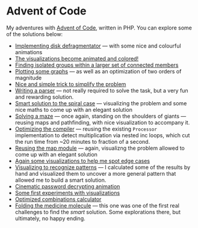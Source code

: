 # Advent of Code

My adventures with [Advent of Code](https://adventofcode.com/), written in PHP. You can
explore some of the solutions below:

* [Implementing disk defragmentator](src/Solutions/Y2017/D14/Readme.md) — with some nice and colourful animations
* [The visualizations become animated and colored!](src/Solutions/Y2017/D13/Readme.md)
* [Finding isolated groups within a larger set of connected members](src/Solutions/Y2017/D12/Readme.md)
* [Plotting some graphs](src/Solutions/Y2017/D11/Readme.md) — as well as an optimization
  of two orders of magnitude
* [Nice and simple trick to simplify the problem](src/Solutions/Y2017/D10/Readme.md)
* [Writing a parser](src/Solutions/Y2017/D09/Readme.md) — not really required to solve the task,
  but a very fun and rewarding solution.
* [Smart solution to the spiral case](src/Solutions/Y2017/D03/Readme.md) — visualizing the
  problem and some nice maths to come up with an elegant solution
* [Solving a maze](src/Solutions/Y2016/D24/Readme.md) — once again, standing on the shoulders
  of giants — reusing maps and pathfinding, with nice visualization to accompany it.
* [Optimizing the compiler](src/Solutions/Y2016/D23/Readme.md) — reusing the existing `Processor`
  implementation to detect multiplication via nested inc loops, which cut the run time from
  ~20 minutes to fraction of a second.
* [Reusing the map module](src/Solutions/Y2016/D22/Readme.md) — again, visualizng the problem
  allowed to come up with an elegant solution
* [Again some visualizations to help me spot edge cases](src/Solutions/Y2016/D21/Readme.md)
* [Visualizing to recognize patterns](src/Solutions/Y2016/D19/Readme.md) — I calculated some of the results
  by hand and visualized them to uncover a more general pattern that allowed me to build a smart solution.
* [Cinematic password decrypting animation](src/Solutions/Y2016/D05/Readme.md)
* [Some first experiments with visualizations](src/Solutions/Y2016/D01/Readme.md)
* [Optimized combinations calculator](src/Solutions/Y2015/D24/Readme.md)
* [Folding the medicine molecule](src/Solutions/Y2015/D19/Readme.md) — this one was one of the first
  real challenges to find the *smart* solution. Some explorations there, but ultimately, no happy ending.

[src/Solutions/Y2015/D22/Readme.md]: src/Solutions/Y2015/D22/Readme.md
